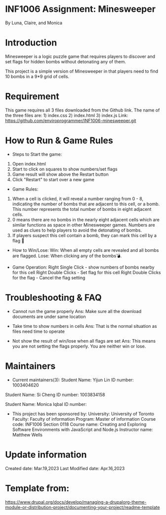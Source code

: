 # INF1006 Assignment: Minesweeper
By Luna, Claire, and Monica

# Introduction
Minesweeper is a logic puzzle game that requires players to discover and set flags for hidden bombs without detonating any of them. 

This project is a simple version of Minesweeper in that players need to find 10 bombs in a 9*9 grid of cells.

# Requirement
This game requires all 3 files downloaded from the Github link.
The name of the three files are: 1) index.css 2) index.html 3) index.js 
Link: https://github.com/enviroprogrammer/INF1006-minesweeper.git

# How to Run & Game Rules
* Steps to Start the game:
1) Open index.html
2) Start to click on squares to show numbers/set flags
3) Game result will show above the Restart button
4) Click "Restart" to start over a new game

* Game Rules:
1) When a cell is clicked, it will reveal a number ranging from 0 - 8, indicating the number of bombs that are adjacent to this cell, or a bomb. This number represents the total number of bombs in eight adjacent cells.
2) 0 means there are no bombs in the nearly eight adjacent cells which are similar functions as space in other Minesweeper games. Numbers are used as clues to help players to avoid the detonating of bombs.
3) If players suspect this cell contain a bomb, they can mark this cell by a flag 🚩

* How to Win/Lose:
Win:
When all empty cells are revealed and all bombs are flagged.
Lose:
When clicking any of the bombs💣.

* Game Operation:
Right Single Click - show numbers of bombs nearby for this cell
Right Double Clicks - Set flag for this cell
Right Double Clicks for the flag - Cancel the flag setting

# Troubleshooting & FAQ
* Cannot run the game properly
Ans: Make sure all the download documents are under same location

* Take time to show numbers in cells
Ans: That is the normal situation as files need time to operate

* Not show the result of win/lose when all flags are set
Ans: This means you are not setting the flags properly. You are neither win or lose.

# Maintainers
* Current maintainers(3):
Student Name: Yijun Lin
ID number: 1003404620

Student Name: Si Cheng
ID number: 1003834158

Student Name: Monica Iqbal
ID number: 

* This project has been sponsored by:
University: University of Toronto
Faculty: Faculty of information
Program: Master of information
Course code: INF1006 Section 0118
Course name: Creating and Exploring Software Environments with JavaScript and Node.js
Instructor name: Matthew Wells

# Update information
Created date: Mar.19,2023
Last Modified date: Apr.16,2023

# Template from:
https://www.drupal.org/docs/develop/managing-a-drupalorg-theme-module-or-distribution-project/documenting-your-project/readme-template